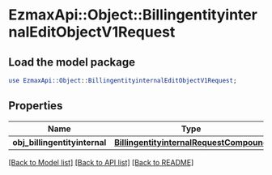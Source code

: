# EzmaxApi::Object::BillingentityinternalEditObjectV1Request

## Load the model package
```perl
use EzmaxApi::Object::BillingentityinternalEditObjectV1Request;
```

## Properties
Name | Type | Description | Notes
------------ | ------------- | ------------- | -------------
**obj_billingentityinternal** | [**BillingentityinternalRequestCompound**](BillingentityinternalRequestCompound.md) |  | 

[[Back to Model list]](../README.md#documentation-for-models) [[Back to API list]](../README.md#documentation-for-api-endpoints) [[Back to README]](../README.md)


